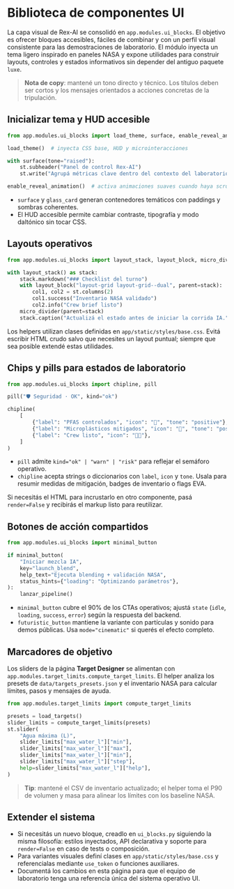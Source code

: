 # Biblioteca de componentes UI

La capa visual de Rex-AI se consolidó en `app.modules.ui_blocks`. El objetivo es
ofrecer bloques accesibles, fáciles de combinar y con un perfil visual
consistente para las demostraciones de laboratorio. El módulo inyecta un tema
ligero inspirado en paneles NASA y expone utilidades para construir layouts,
controles y estados informativos sin depender del antiguo paquete `luxe`.

> **Nota de copy**: mantené un tono directo y técnico. Los títulos deben ser
> cortos y los mensajes orientados a acciones concretas de la tripulación.

## Inicializar tema y HUD accesible

```python
from app.modules.ui_blocks import load_theme, surface, enable_reveal_animation

load_theme()  # inyecta CSS base, HUD y microinteracciones

with surface(tone="raised"):
    st.subheader("Panel de control Rex-AI")
    st.write("Agrupá métricas clave dentro del contexto del laboratorio.")

enable_reveal_animation()  # activa animaciones suaves cuando haya scroll
```

- `surface` y `glass_card` generan contenedores temáticos con paddings y
  sombras coherentes.
- El HUD accesible permite cambiar contraste, tipografía y modo daltónico sin
  tocar CSS.

## Layouts operativos

```python
from app.modules.ui_blocks import layout_stack, layout_block, micro_divider

with layout_stack() as stack:
    stack.markdown("### Checklist del turno")
    with layout_block("layout-grid layout-grid--dual", parent=stack):
        col1, col2 = st.columns(2)
        col1.success("Inventario NASA validado")
        col2.info("Crew brief listo")
    micro_divider(parent=stack)
    stack.caption("Actualizá el estado antes de iniciar la corrida IA.")
```

Los helpers utilizan clases definidas en `app/static/styles/base.css`. Evitá
escribir HTML crudo salvo que necesites un layout puntual; siempre que sea
posible extendé estas utilidades.

## Chips y pills para estados de laboratorio

```python
from app.modules.ui_blocks import chipline, pill

pill("🛡️ Seguridad · OK", kind="ok")

chipline(
    [
        {"label": "PFAS controlados", "icon": "🧪", "tone": "positive"},
        {"label": "Microplásticos mitigados", "icon": "🧴", "tone": "positive"},
        {"label": "Crew listo", "icon": "👩‍🚀"},
    ]
)
```

- `pill` admite `kind="ok" | "warn" | "risk"` para reflejar el semáforo
  operativo.
- `chipline` acepta strings o diccionarios con `label`, `icon` y `tone`. Usala
  para resumir medidas de mitigación, badges de inventario o flags EVA.

Si necesitás el HTML para incrustarlo en otro componente, pasá `render=False` y
recibirás el markup listo para reutilizar.

## Botones de acción compartidos

```python
from app.modules.ui_blocks import minimal_button

if minimal_button(
    "Iniciar mezcla IA",
    key="launch_blend",
    help_text="Ejecuta blending + validación NASA",
    status_hints={"loading": "Optimizando parámetros"},
):
    lanzar_pipeline()
```

- `minimal_button` cubre el 90% de los CTAs operativos; ajustá `state` (`idle`,
  `loading`, `success`, `error`) según la respuesta del backend.
- `futuristic_button` mantiene la variante con partículas y sonido para demos
  públicas. Usa `mode="cinematic"` si querés el efecto completo.

## Marcadores de objetivo

Los sliders de la página **Target Designer** se alimentan con
`app.modules.target_limits.compute_target_limits`. El helper analiza los presets
de `data/targets_presets.json` y el inventario NASA para calcular límites,
pasos y mensajes de ayuda.

```python
from app.modules.target_limits import compute_target_limits

presets = load_targets()
slider_limits = compute_target_limits(presets)
st.slider(
    "Agua máxima (L)",
    slider_limits["max_water_l"]["min"],
    slider_limits["max_water_l"]["max"],
    slider_limits["max_water_l"]["min"],
    slider_limits["max_water_l"]["step"],
    help=slider_limits["max_water_l"]["help"],
)
```

> **Tip**: mantené el CSV de inventario actualizado; el helper toma el P90 de
> volumen y masa para alinear los límites con los baseline NASA.

## Extender el sistema

- Si necesitás un nuevo bloque, creadlo en `ui_blocks.py` siguiendo la misma
  filosofía: estilos inyectados, API declarativa y soporte para `render=False`
  en caso de tests o composición.
- Para variantes visuales definí clases en `app/static/styles/base.css` y
  referencialas mediante `use_token` o funciones auxiliares.
- Documentá los cambios en esta página para que el equipo de laboratorio tenga
  una referencia única del sistema operativo UI.
